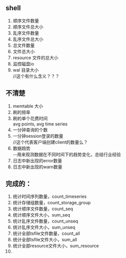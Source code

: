 ## shell
1. 顺序文件数量  
2. 顺序文件总大小  
3. 乱序文件数量  
4. 乱序文件总大小
5. 总文件数量  
6. 文件总大小  
7. resource 文件的总大小  
8. 监控磁盘io  
9. wal 目录大小  
    //这个有什么含义？？？  

## 不清楚
1. memtable 大小
2. 刷的频率  
3. 刷的单个花费时间  
avg points, avg time series  
4. 一分钟查询的个数
5. 一分钟session登录的数量  
    //这个代表客户端创建client的数量么？  
6. 数据趋势  
    --用来观测数据在不同时间下的趋势变化，总结行业经验
7. 日志中新出现的error数量  
8. 日志中新出现的warn数量  


## 完成的：  
1. 统计时间序列数量，count_timeseries  
2. 统计存储组数量，count_storage_group  
3. 统计顺序文件数量，count_seq  
4. 统计顺序文件大小，sum_seq
5. 统计乱序文件数量，count_unseq
6. 统计乱序文件大小，sum_unseq
7. 统计全部tsfile文件数量，count_all
8. 统计全部tsfile文件大小，sum_all
9. 统计全部resource文件大小，sum_resource
10.
